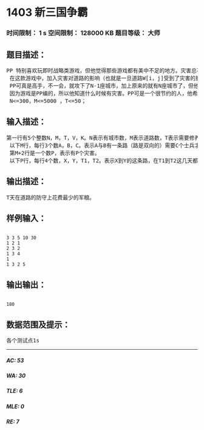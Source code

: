 # 1403 新三国争霸   
### 时间限制： 1 s     空间限制： 128000 KB     题目等级： 大师  
## 题目描述：  

<pre>
PP 特别喜欢玩即时战略类游戏，但他觉得那些游戏都有美中不足的地方。灾害总不降临道路，而只降临城市，而且道路不能被占领，没有保护粮草的真实性。于是他就研发了《新三国争霸》。  
 在这款游戏中，加入灾害对道路的影响（也就是一旦道路W[i，j]受到了灾害的影响，那么在一定时间内，这条路将不能通过）和道路的占领权（对于一条道路W[i，j]，至少需要K[i，j]个士兵才能守住）。  
 PP可真是高手，不一会，就攻下了N-1座城市，加上原来的就有N座城市了，但他忽略了一点……那就是防守同样重要，不过现在还来的及。因为才打完仗所以很多城市都需要建设，PP估算了一下，大概需要T天。他现在无暇分身进攻了，只好在这T天内好好的搞建设了。所以他秒要派士兵占领一些道路，以确保任何两个城市之间都有路（不然敌人就要分而攻之了，是很危险的）。士兵可不是白干活的，每个士兵每天都要吃掉V的军粮。因为有灾害，所以方案可能有变化（每改变一次就需要K的军粮，初始方案也需要K的军粮）。  
 因为游戏是PP编的，所以他知道什么时候有灾害。PP可是一个很节约的人，他希望这T天在道路的防守上花最少的军粮。  
 N<=300，M<=5000 ，T<=50；
</pre>
  
  
## 输入描述：  

<pre>
第一行有5个整数N，M，T，V，K。N表示有城市数，M表示道路数，T表示需要修养的天数，V表示每个士兵每天吃掉的军粮数，K表示修改一次花掉的军粮数。  
 以下M行，每行3个数A，B，C。表示A与B有一条路（路是双向的）需要C个士兵才能守住。  
 第M+2行是一个数P，表示有P个灾害。  
 以下P行，每行4个数，X，Y，T1，T2。表示X到Y的这条路，在T1到T2这几天都会受灾害。
</pre>
  
  
## 输出描述：  

<pre>
T天在道路的防守上花费最少的军粮。
</pre>
  
  
## 样例输入：  

<pre><code>
3 3 5 10 30  
1 2 1  
2 3 2  
1 3 4  
1  
1 3 2 5
</code></pre>
  
  
## 输出输出：  

<pre><code>
180
</code></pre>
  
  
## 数据范围及提示：  

<pre>
各个测试点1s
</pre>
  
  
***  

##### AC: 53  
##### WA: 30  
##### TLE: 6  
##### MLE: 0  
##### RE: 7  

